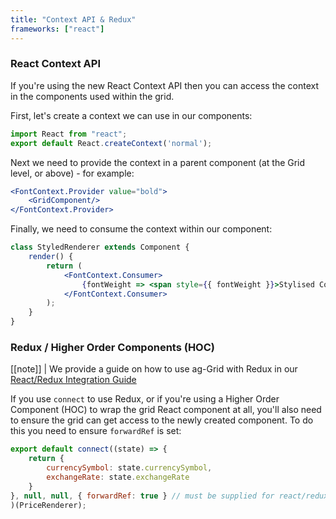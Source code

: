 ```yaml
---
title: "Context API & Redux"
frameworks: ["react"]
---
```


### React Context API

If you're using the new React Context API then you can access the context in the components used within the grid.

First, let's create a context we can use in our components:

```js
import React from "react";
export default React.createContext('normal');
```

Next we need to provide the context in a parent component (at the Grid level, or above) - for example:

```jsx
<FontContext.Provider value="bold">
    <GridComponent/>
</FontContext.Provider>
```

Finally, we need to consume the context within our component:

```jsx
class StyledRenderer extends Component {
    render() {
        return (
            <FontContext.Consumer>
                {fontWeight => <span style={{ fontWeight }}>Stylised Component!</span> }
            </FontContext.Consumer>
        );
    }
}
```

### Redux / Higher Order Components (HOC)

[[note]]
| We provide a guide on how to use ag-Grid with Redux in our <a href="../redux-integration-pt1/">React/Redux Integration Guide </a>

If you use `connect` to use Redux, or if you're using a Higher Order Component (HOC) to wrap the grid React component at all,
you'll also need to ensure the grid can get access to the newly created component. To do this you need to ensure `forwardRef`
is set:

```js
export default connect((state) => {
    return {
        currencySymbol: state.currencySymbol,
        exchangeRate: state.exchangeRate
    }
}, null, null, { forwardRef: true } // must be supplied for react/redux when using AgGridReact
)(PriceRenderer);
```
